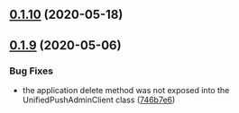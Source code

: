 ## [0.1.10](https://github.com/aerogear/unifiedpush-admin-client/compare/0.1.9...0.1.10) (2020-05-18)



## [0.1.9](https://github.com/aerogear/unifiedpush-admin-client/compare/0.1.8...0.1.9) (2020-05-06)


### Bug Fixes

* the application delete method was not exposed into the UnifiedPushAdminClient class ([746b7e6](https://github.com/aerogear/unifiedpush-admin-client/commit/746b7e69840ddb9539c434d3a4fce46e1257fe9d))




